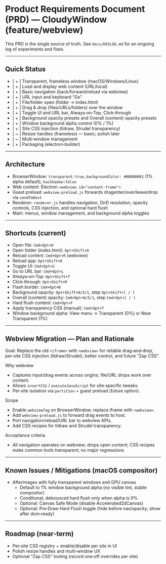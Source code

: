 # Product Requirements Document (PRD) — CloudyWindow (feature/webview)

This PRD is the single source of truth. See `docs/DEVLOG.md` for an ongoing log of experiments and fixes.

---

## Quick Status

- [ + ] Transparent, frameless window (macOS/Windows/Linux)
- [ + ] Load and display web content (URL/local)
- [ + ] Basic navigation (back/forward/reload via webview)
- [ + ] URL input and keyboard “Go”
- [ + ] File/folder open (folder → index.html)
- [ + ] Drag & drop (files/URLs/folders) over the window
- [ + ] Toggle UI and URL bar, Always‑on‑Top, Click‑through
- [ + ] Background opacity presets and Overall (content) opacity presets
- [ + ] Window background alpha control (0% / 1%)
- [ + ] Site CSS injection (tldraw, Strudel transparency)
- [ ~ ] Resize handles (frameless) — basic; polish later
- [ ~ ] Multi‑window management
- [ + ] Packaging (electron‑builder)

---

## Architecture

- BrowserWindow: `transparent:true`, `backgroundColor: #00000001` (1% alpha default), `hasShadow:false`
- Web content: Electron `<webview id="content-frame">`
- Guest preload: `webview-preload.js` forwards dragenter/over/leave/drop via `sendToHost`
- Renderer: `renderer.js` handles navigation, DnD resolution, opacity controls, CSS injection, and optional hard flush
- Main: menus, window management, and background alpha toggles

---

## Shortcuts (current)

- Open file: `Cmd+Opt+O`
- Open folder (index.html): `Opt+Shift+O`
- Reload content: `Cmd+Opt+R` (webview)
- Reload app: `Opt+Shift+R`
- Toggle UI: `Cmd+Opt+U`
- Go to URL bar: `Cmd+Opt+L`
- Always‑on‑Top: `Opt+Shift+T`
- Click‑through: `Opt+Shift+M`
- Flash border: `Cmd+Opt+B`
- Background opacity: `Opt+Shift+0/5/1`, step `Opt+Shift+[ / ]`
- Overall (content) opacity: `Cmd+Opt+0/5/1`, step `Cmd+Opt+[ / ]`
- Hard flush content: `Cmd+Opt+F`
- Apply transparency CSS (manual): `Cmd+Opt+T`
- Window background alpha: View menu → Transparent (0%) or Near Transparent (1%)

---

## Webview Migration — Plan and Rationale

Goal: Replace the old `<iframe>` with `<webview>` for reliable drag‑and‑drop, per‑site CSS injection (tldraw/Strudel), better control, and future “Zap CSS”.

Why webview
- Captures input/drag events across origins; file/URL drops work over content.
- Allows `insertCSS` / `executeJavaScript` for site‑specific tweaks.
- Per‑site isolation via `partition` + guest preload (future option).

Scope
- Enable `webviewTag` on BrowserWindow; replace iframe with `<webview>`.
- Add `webview-preload.js` to forward drag events to host.
- Port navigation/reload/URL bar to webview APIs.
- Add CSS recipes for tldraw and Strudel transparency.

Acceptance criteria
- All navigation operates on webview; drops open content; CSS recipes make common tools transparent; no major regressions.

---

## Known Issues / Mitigations (macOS compositor)

- Afterimages with fully transparent windows and GPU canvas
  - Default to 1% window background alpha (no visible tint, stable compositor)
  - Conditional, debounced hard flush only when alpha is 0%
  - Optional: Canvas Safe Mode (disable Accelerated2dCanvas)
  - Optional: Pre‑Draw Hard Flush toggle (hide before nav/opacity; show after dom‑ready)

---

## Roadmap (near‑term)

- Per‑site CSS registry + enable/disable per site in UI
- Polish resize handles and multi‑window UX
- Optional “Zap CSS” tooling (record one‑off overrides per site)
